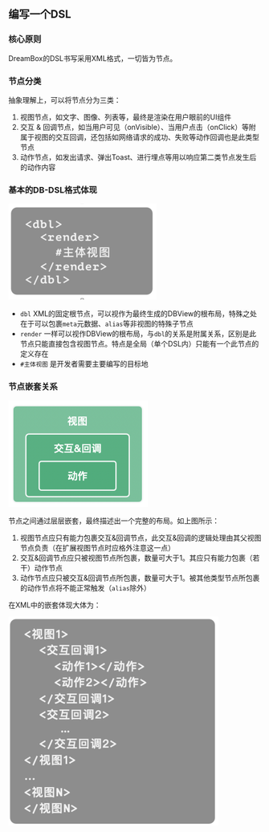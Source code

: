 ## 编写一个DSL

### 核心原则

DreamBox的DSL书写采用XML格式，一切皆为节点。

### 节点分类

抽象理解上，可以将节点分为三类：

1. 视图节点，如文字、图像、列表等，最终是渲染在用户眼前的UI组件
2. 交互 & 回调节点，如当用户可见（onVisible）、当用户点击（onClick）等附属于视图的交互回调，还包括如网络请求的成功、失败等动作回调也是此类型节点
3. 动作节点，如发出请求、弹出Toast、进行埋点等用以响应第二类节点发生后的动作内容

### 基本的DB-DSL格式体现

<img src="../assets/base_dsl_struct.png" style="zoom:50%;" />

- `dbl` XML的固定根节点，可以视作为最终生成的DBView的根布局，特殊之处在于可以包裹`meta`元数据、`alias`等非视图的特殊子节点
- `render` 一样可以视作DBView的根布局，与`dbl`的关系是附属关系，区别是此节点只能直接包含视图节点。特点是全局（单个DSL内）只能有一个此节点的定义存在
- `#主体视图` 是开发者需要主要编写的目标地

### 节点嵌套关系

<img src="../assets/elt_relations.png" style="zoom:50%;" />

节点之间通过层层嵌套，最终描述出一个完整的布局。如上图所示：

1. 视图节点应只有能力包裹交互&回调节点，此交互&回调的逻辑处理由其父视图节点负责（在扩展视图节点时应格外注意这一点）
2. 交互&回调节点应只被视图节点所包裹，数量可大于1。其应只有能力包裹（若干）动作节点
3. 动作节点应只被交互&回调节点所包裹，数量可大于1。被其他类型节点所包裹的动作节点将不能正常触发（`alias`除外）

在XML中的嵌套体现大体为：

<img src="../assets/elts_in_xml.png" style="zoom:50%;" />